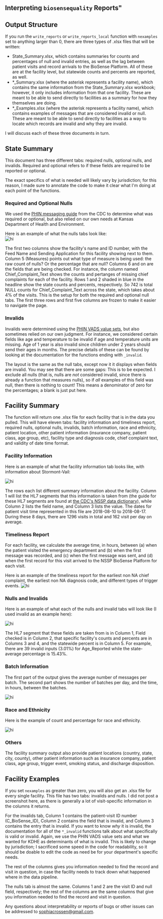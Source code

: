 
## Interpreting `biosensequality` Reports"


## Output Structure

If you run the `write_reports` or `write_reports_local` function with `nexamples` set to anything larger than 0, there are three types of .xlsx files that will be written:  

* State_Summary.xlsx, which contains summaries for counts and percentages of null and invalid entries, as well as the lag between patient visits and record arrivals to the BioSense Platform. All of these are at the facility level, but statewide counts and percents are reported, as well.  
* *_Summary.xlsx (where the asterisk represents a facility name), which contains the same information from the State_Summary.xlsx workbook; however, it only includes information from that one facility. These are meant to be able to send directly to facilities as a summary for how they themselves are doing.  
* *_Examples.xlsx (where the asterisk represents a facility name), which contains examples of messages that are considered invalid or null. These are meant to be able to send directly to facilities as a way to locate which records are invalid and why they are invalid.  

I will discuss each of these three documents in turn.  

## State Summary

This document has three different tabs: required nulls, optional nulls, and invalids. Required and optional refers to if these fields are required to be reported or optional.  

The exact specifics of what is needed will likely vary by jurisdiction; for this reason, I made sure to annotate the code to make it clear what I'm doing at each point of the functions.  

### Required and Optional Nulls

We used the [PHIN messaging guide](https://www.cdc.gov/nssp/documents/guides/syndrsurvmessagguide2_messagingguide_phn.pdf) from the CDC to determine what was required or optional, but also relied on our own needs at Kansas Department of Health and Environment.  

Here is an example of what the nulls tabs look like:  
<img src="https://github.com/SophiaLC0714/biosensequality/blob/master/Interpretation/State_Summary_Req_Null.PNG" alt="hi" class="inline"/>

The first two columns show the facility's name and ID number, with the Feed Name and Sending Application for this facility showing next to them. Column 5 (Measures) points out what type of measure is being used: the raw count of nulls? Or the percentage that are null? Columns 6 and on are the fields that are being checked. For instance, the column named Chief_Complaint_Text shows the counts and pertanges of missing chief complaints for each of the facility. Rows 1 and 2 shaded in blue in the headline show the state counts and percents, respectively. So 742 is total NULL counts for Chief_Complaint_Text across the state, which takes about 4% of the visits. This is the setup for both the required and optional null tabs. The first three rows and first five columns are frozen to make it easier to navigate the page.  

### Invalids

Invalids were determined using the [PHIN VADS value sets](https://phinvads.cdc.gov/vads/ViewView.action?name=Syndromic%20Surveillance), but also sometimes relied on our own judgment. For instance, we considered certain fields like age and temperature to be invalid if age and temperature units are missing. Age of 1 year is also invalid since children under 2 years should send their ages in months. The precise details of these can be found by looking at the documentation for the functions ending with  `_invalid`.  


The layout is the same as the null tabs, except now it it displays when fields are invalid. You may see that there are some gaps: This is to be expected. I exclude all nulls (that is, nulls are *not* considered invalid, since there is already a function that measures nulls), so if *all* examples of this field was null, then there is nothing to count! This means a denominator of zero for the percentages; a blank is just put here.  


## Facility Summary

The function will return one .xlsx file for each facility that is in the data you pulled. This will have eleven tabs: facility information and timeliness report, required nulls, optional nulls, invalids, batch information, race and ethnicity, patient location,
other patient information (insurance company, patient class, age group, etc), facility type and diagnosis code, chief complaint text, and validity of date time format.  

### Facility Information

Here is an example of what the facility information tab looks like, with information about Stormont-Vail:  

<img src="https://github.com/SophiaLC/biosensequality/blob/master/Interpretation/Facility_Summary_FacInfo.PNG" alt="hi" class="inline"/> 

The rows each list different summary information about the facility. Column 1 will list the HL7 segments that this information is taken from (the guide for these HL7 segments are found at [the CDC's NSSP data dictionary](https://www.cdc.gov/nssp/biosense/docs/NSSP-Data-Dictionary.xlsx)), while Column 2 lists the field name, and Column 3 lists the value. The dates for patient visit time represented in this file are 2018-08-10 to 2018-08-17. During these 8 days, there are 1296 visits in total and 162 visit per day on average.

### Timeliness Report
For each facility, we calculate the average time, in hours, between (a) when the patient visited the emergency department and (b) when the first message was recorded, and (c) when the first message was sent, and (d) when the first record for this visit arrived to the NSSP BioSense Platform for each visit. 

Here is an example of the timeliness report for the earliest non NA chief complaint, the earliest non NA diagnosis code, and different types of trigger events.
<img src="https://github.com/SophiaLC/biosensequality/blob/master/Interpretation/Facility_Summary_Timeliness.PNG" alt="hi" class="inline"/>


### Nulls and Invalids

Here is an example of what each of the nulls and invalid tabs will look like (I used invalid as an example here): 

<img src="https://github.com/SophiaLC/biosensequality/blob/master/Interpretation/Facility_Summary_Invalid.PNG" alt="hi" class="inline"/>

The HL7 segment that these fields are taken from is in Column 1, Field checked is in Column 2, that specific facility's counts and percents are in Columns 3 and 4, and the statewide percent is in Column 5. For example, there are 39 invalid inputs (3.01%) for Age_Reported while the state-average percentage is 15.43%.

### Batch Information
The first part of the output gives the average number of messages per batch. The second part shows the number of batches per day, and the time, in hours, between the batches.

<img src="https://github.com/SophiaLC/biosensequality/blob/master/Interpretation/Facility_Summary_Batch.PNG" alt="hi" class="inline"/>

### Race and Ethnicity
Here is the example of count and percentage for race and ethnicity. 

<img src="https://github.com/SophiaLC/biosensequality/blob/master/Interpretation/Facility_Summary_Race.PNG" alt="hi" class="inline"/>


### Others
The facility summary output also provide patient locations (country, state, city, county), other patient information such as insurance company, patient class, age group, trigger event, smoking status, and discharge disposition.

## Facility Examples

If you set `nexamples` as greater than zero, you will also get an .xlsx file for every single facility. This file has two tabs: invalids and nulls. I did not post a screenshot here, as there is generally a lot of visit-specific information in the columns it returns.  

For the invalids tab, Column 1 contains the patient-visit ID number (C_BioSense_ID), Column 2 contains the field that is invalid, and Column 3 contains the entry that is invalid. If you want to know *why* it is invalid, the documentation for all of the `*_invalid` functions talk about what specifically is valid or invalid. Again, we use the PHIN VADS value sets and what we wanted for KDHE as determinants of what is invalid. This is likely to change by jurisdiction; I sacrificed some speed in the code for readability, so it should be doable to edit the code as need be for your department's specific needs.  

The rest of the columns gives you information needed to find the record and visit in question, in case the facility needs to track down what happened where in the data pipeline.  

The nulls tab is almost the same. Columns 1 and 2 are the visit ID and null field, respectively; the rest of the columns are the same columns that give you information needed to find the record and visit in question.  

Any questions about interpretability or reports of bugs or other issues can be addressed to sophiacrossen@gmail.com. 
<br>
<br>
